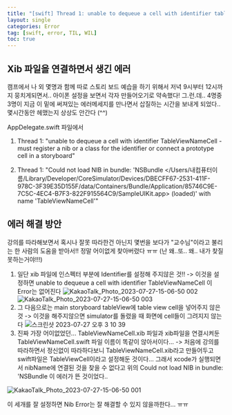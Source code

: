 ```yaml
---
title: "[swift] Thread 1: unable to dequeue a cell with identifier tableViewCell - must register a nib or a class for the identifier or connect a prototype cell in a storyboard 에러 해결"
layout: single
categories: Error
tag: [swift, error, TIL, WIL]
toc: true
---
```



## Xib 파일을 연결하면서 생긴 에러

캠프에서 나 외 몇명과 함께 따로 스토리 보드 예습을 하기 위해서 저녁 9시부터 12시까지 뭉치게되면서.. 아이폰 설정을 보면서 각자 만들어오기로 약속했다!
그.런.데..
4명중 3명이 지금 이 밑에 써져있는 에러메세지를 만나면서 삽질하는 시간을 보내게 되었다.. 몇시간동안 헤맸는지 상상도 안간다 (^^)

AppDelegate.swift 파일에서

1. Thread 1: "unable to dequeue a cell with identifier TableViewNameCell - must register a nib or a class for the identifier or connect a prototype cell in a storyboard"

2. Thread 1: "Could not load NIB in bundle: 'NSBundle </Users/내컴퓨터이름/Library/Developer/CoreSimulator/Devices/DBECFF67-2531-411F-978C-3F39E35D155F/data/Containers/Bundle/Application/85746C9E-7C5C-4EC4-B7F3-822F915564C9/SampleUIKit.app> (loaded)' with name 'TableViewNameCell'"


## 에러 해결 방안

강의를 따라해보면서 혹시나 잘못 따라한건 아닌지 몇번을 보다가 "교수님"이라고 불리는 한 사람의 도움을 받아서!! 
정말 어이없게 찾아버렸다 ㅠㅠ (난 왜..또.. 왜.. 내가 찾질 못하는거야!!!)

1. 일단 xib 파일에 인스펙터 부분에 Identifier를 설정해 주지않은 것!! 
-> 이것을 설정하면 unable to dequeue a cell with identifier TableViewNameCell 이 Error는 없어진다
![KakaoTalk_Photo_2023-07-27-15-06-50 002](https://github.com/Luna828/luna828.github.io/assets/93186591/c83f1447-d0bf-4932-87e0-50d79c58dcdf)
![KakaoTalk_Photo_2023-07-27-15-06-50 003](https://github.com/Luna828/luna828.github.io/assets/93186591/cfa8f937-3653-4f51-b738-ab6e61fab692)
2. 그 다음으로는 main storyboard tableView에 table view cell을 넣어주지 않은 것 
-> 이것을 해주지않으면 simulator를 돌렸을 때 화면에 cell들이 그려지지 않는다
![스크린샷 2023-07-27 오후 3 10 39](https://github.com/Luna828/luna828.github.io/assets/93186591/d24dfbe8-32e8-4acb-b17b-d5e3079a48fc)
3. 진짜 가장 어이없었던... TableViewNameCell.xib 파일과 xib파일을 연결시켜둔 TableViewNameCell.swift 파일 이름이 똑같이 않아서이다...
-> 처음에 강의를 따라하면서 정신없이 따라하다보니 TableViewNameCell.xib라고 만들어두고 swift파일은 TableViewCell이라고 설정해둔 것이다... 그래서 xcode가 실행되면서 nibName에 연결된 것을 찾을 수 없다고 위의 Could not load NIB in bundle: 'NSBundle  이 에러가 뜬 것이었다.. 

![KakaoTalk_Photo_2023-07-27-15-06-50 001](https://github.com/Luna828/luna828.github.io/assets/93186591/be3c619d-7d42-4e5c-a0f1-04649ea43573)


이 세개를 잘 설정하면 Nib Error는 잘 해결할 수 있지 않을까한다... ㅠㅠ 
